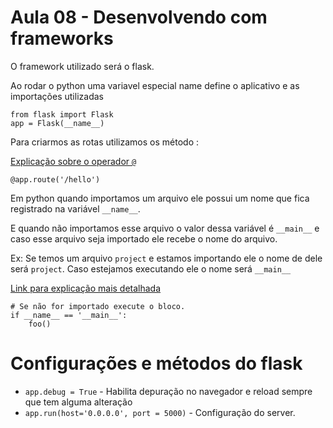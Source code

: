 # Aula 08 - Desenvolvendo com frameworks
O framework utilizado será o flask.

Ao rodar o python uma variavel especial name define o aplicativo e as importações utilizadas

```
from flask import Flask 
app = Flask(__name__) 
```

Para criarmos as rotas utilizamos os método :

[Explicação sobre o operador `@`](https://www.programiz.com/python-programming/decorator)

```
@app.route('/hello')
```

Em python quando importamos um arquivo ele possui um nome
que fica registrado na variável `__name__`.

E quando não importamos esse arquivo o valor dessa variável é `__main__` e caso esse arquivo seja importado
ele recebe o nome do arquivo.

Ex: Se temos um arquivo `project` e estamos importando ele
o nome de dele será `project`. Caso estejamos executando
ele o nome será `__main__`

[Link para explicação mais detalhada](https://stackoverflow.com/questions/419163/what-does-if-name-main-do)

```
# Se não for importado execute o bloco.
if __name__ == '__main__': 
    foo()
```

# Configurações e métodos do flask

- `app.debug = True` - Habilita depuração no navegador e reload sempre que tem alguma alteração
- `app.run(host='0.0.0.0', port = 5000)`  - Configuração do server.